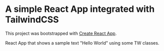 # A simple React App integrated with TailwindCSS

This project was bootstrapped with [Create React App](https://github.com/facebook/create-react-app).

React App that shows a sample text "Hello World" using some TW classes.